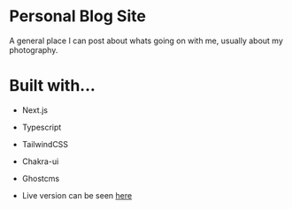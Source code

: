 # Personal Blog Site
A general place I can post about whats going on with me, usually about my photography.

# Built with...
- Next.js
- Typescript
- TailwindCSS
- Chakra-ui
- Ghostcms  

- Live version can be seen [here](https://blog.joegallegos.dev/)
